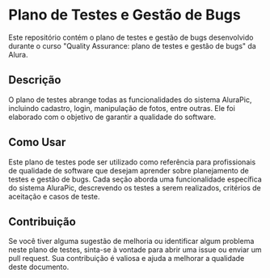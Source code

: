 # Plano de Testes e Gestão de Bugs

Este repositório contém o plano de testes e gestão de bugs desenvolvido durante o curso "Quality Assurance: plano de testes e gestão de bugs" da Alura.

## Descrição

O plano de testes abrange todas as funcionalidades do sistema AluraPic, incluindo cadastro, login, manipulação de fotos, entre outras. Ele foi elaborado com o objetivo de garantir a qualidade do software.

## Como Usar

Este plano de testes pode ser utilizado como referência para profissionais de qualidade de software que desejam aprender sobre planejamento de testes e gestão de bugs. Cada seção aborda uma funcionalidade específica do sistema AluraPic, descrevendo os testes a serem realizados, critérios de aceitação e casos de teste.

## Contribuição

Se você tiver alguma sugestão de melhoria ou identificar algum problema neste plano de testes, sinta-se à vontade para abrir uma issue ou enviar um pull request. Sua contribuição é valiosa e ajuda a melhorar a qualidade deste documento.

